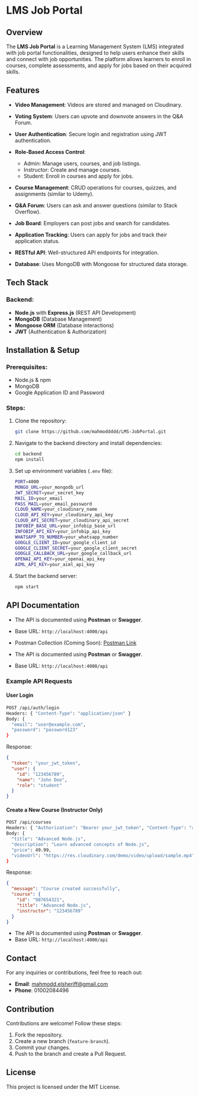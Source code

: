 # LMS Job Portal

## Overview

The **LMS Job Portal** is a Learning Management System (LMS) integrated with job portal functionalities, designed to help users enhance their skills and connect with job opportunities. The platform allows learners to enroll in courses, complete assessments, and apply for jobs based on their acquired skills.

## Features

- **Video Management**: Videos are stored and managed on Cloudinary.
- **Voting System**: Users can upvote and downvote answers in the Q&A Forum.

- **User Authentication**: Secure login and registration using JWT authentication.
- **Role-Based Access Control**:

  - Admin: Manage users, courses, and job listings.
  - Instructor: Create and manage courses.
  - Student: Enroll in courses and apply for jobs.

- **Course Management**: CRUD operations for courses, quizzes, and assignments (similar to Udemy).
- **Q&A Forum**: Users can ask and answer questions (similar to Stack Overflow).
- **Job Board**: Employers can post jobs and search for candidates.
- **Application Tracking**: Users can apply for jobs and track their application status.
- **RESTful API**: Well-structured API endpoints for integration.
- **Database**: Uses MongoDB with Mongoose for structured data storage.

## Tech Stack

### Backend:

- **Node.js** with **Express.js** (REST API Development)
- **MongoDB** (Database Management)
- **Mongoose ORM** (Database interactions)
- **JWT** (Authentication & Authorization)

## Installation & Setup

### Prerequisites:

- Node.js & npm
- MongoDB
- Google Application ID and Password

### Steps:

1. Clone the repository:
   ```sh
   git clone https://github.com/mahmoddddd/LMS-JobPortal.git
   ```
2. Navigate to the backend directory and install dependencies:
   ```sh
   cd backend
   npm install
   ```
3. Set up environment variables (`.env` file):
   ```sh
   PORT=4000
   MONGO_URL=your_mongodb_url
   JWT_SECRET=your_secret_key
   MAIL_ID=your_email
   PASS_MAIL=your_email_password
   CLOUD_NAME=your_cloudinary_name
   CLOUD_API_KEY=your_cloudinary_api_key
   CLOUD_API_SECRET=your_cloudinary_api_secret
   INFOBIP_BASE_URL=your_infobip_base_url
   INFOBIP_API_KEY=your_infobip_api_key
   WHATSAPP_TO_NUMBER=your_whatsapp_number
   GOOGLE_CLIENT_ID=your_google_client_id
   GOOGLE_CLIENT_SECRET=your_google_client_secret
   GOOGLE_CALLBACK_URL=your_google_callback_url
   OPENAI_API_KEY=your_openai_api_key
   AIML_API_KEY=your_aiml_api_key
   ```
4. Start the backend server:
   ```sh
   npm start
   ```

## API Documentation

- The API is documented using **Postman** or **Swagger**.
- Base URL: `http://localhost:4000/api`
- Postman Collection (Coming Soon): [Postman Link](#)

- The API is documented using **Postman** or **Swagger**.
- Base URL: `http://localhost:4000/api`

### Example API Requests

#### User Login

```sh
POST /api/auth/login
Headers: { "Content-Type": "application/json" }
Body: {
  "email": "user@example.com",
  "password": "password123"
}
```

Response:

```json
{
  "token": "your_jwt_token",
  "user": {
    "id": "123456789",
    "name": "John Doe",
    "role": "student"
  }
}
```

#### Create a New Course (Instructor Only)

```sh
POST /api/courses
Headers: { "Authorization": "Bearer your_jwt_token", "Content-Type": "application/json" }
Body: {
  "title": "Advanced Node.js",
  "description": "Learn advanced concepts of Node.js",
  "price": 49.99,
  "videoUrl": "https://res.cloudinary.com/demo/video/upload/sample.mp4"
}
```

Response:

```json
{
  "message": "Course created successfully",
  "course": {
    "id": "987654321",
    "title": "Advanced Node.js",
    "instructor": "123456789"
  }
}
```

- The API is documented using **Postman** or **Swagger**.
- Base URL: `http://localhost:4000/api`

## Contact

For any inquiries or contributions, feel free to reach out:

- **Email**: mahmodd.elsheriff@gmail.com
- **Phone**: 01002084496

## Contribution

Contributions are welcome! Follow these steps:

1. Fork the repository.
2. Create a new branch (`feature-branch`).
3. Commit your changes.
4. Push to the branch and create a Pull Request.

## License

This project is licensed under the MIT License.
